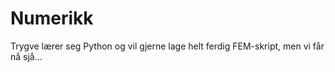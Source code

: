 Numerikk
========

Trygve lærer seg Python og vil gjerne lage helt ferdig FEM-skript, men vi får nå sjå...
